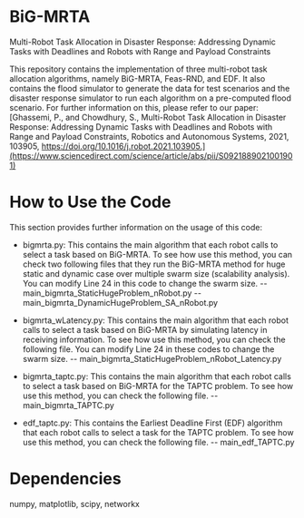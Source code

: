 # BiG-MRTA
Multi-Robot Task Allocation in Disaster Response: Addressing Dynamic Tasks with Deadlines and Robots with Range and Payload Constraints

This repository contains the implementation of three multi-robot task allocation algorithms, namely BiG-MRTA, Feas-RND, and EDF. It also contains the flood simulator to generate the data for test scenarios and the disaster response simulator to run each algorithm on a pre-computed flood scenario. For further information on this, please refer to our paper: [Ghassemi, P., and Chowdhury, S., Multi-Robot Task Allocation in Disaster Response: Addressing Dynamic Tasks with Deadlines and Robots with Range and Payload Constraints, Robotics and Autonomous Systems, 2021, 103905, https://doi.org/10.1016/j.robot.2021.103905.](https://www.sciencedirect.com/science/article/abs/pii/S0921889021001901)

# How to Use the Code 
This section provides further information on the usage of this code:
- bigmrta.py: This contains the main algorithm that each robot calls to select a task based on BiG-MRTA. To see how use this method, you can check two following files that they run the BiG-MRTA method for huge static and dynamic case over multiple swarm size (scalability analysis). You can modify Line 24 in this code to change the swarm size. 
-- main_bigmrta_StaticHugeProblem_nRobot.py
-- main_bigmrta_DynamicHugeProblem_SA_nRobot.py

- bigmrta_wLatency.py: This contains the main algorithm that each robot calls to select a task based on BiG-MRTA by simulating latency in receiving information. To see how use this method, you can check the following file. You can modify Line 24 in these codes to change the swarm size.
-- main_bigmrta_StaticHugeProblem_nRobot_Latency.py

- bigmrta_taptc.py: This contains the main algorithm that each robot calls to select a task based on BiG-MRTA for the TAPTC problem. To see how use this method, you can check the following file.
-- main_bigmrta_TAPTC.py

- edf_taptc.py: This contains the Earliest Deadline First (EDF) algorithm that each robot calls to select a task for the TAPTC problem. To see how use this method, you can check the following file.
-- main_edf_TAPTC.py

# Dependencies
numpy, matplotlib, scipy, networkx